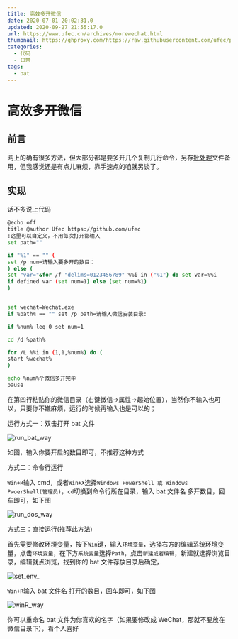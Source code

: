 ```yaml
---
title: 高效多开微信
date: 2020-07-01 20:02:31.0
updated: 2020-09-27 21:55:17.0
url: https://www.ufec.cn/archives/morewechat.html
thumbnail: https://ghproxy.com/https://raw.githubusercontent.com/ufec/picGoImg/main/blog/932ea537fa1a3342b34e37c15a4e1382.webp
categories:
  - 代码
  - 日常
tags:
  - bat
---
```


# 高效多开微信

## 前言

网上的确有很多方法，但大部分都是要多开几个复制几行命令，另存[批处理](https://baike.baidu.com/item/%E6%89%B9%E5%A4%84%E7%90%86/1448600)文件备用，但我感觉还是有点儿麻烦，靠手速点的咱就另谈了。

## 实现

话不多说上代码

```bash
@echo off
title @author Ufec https://github.com/ufec
:这里可以自定义，不用每次打开都输入
set path=""

if "%1" == "" (
set /p num=请输入要多开的数目：
) else (
set "var="&for /f "delims=0123456789" %%i in ("%1") do set var=%%i
if defined var (set num=1) else (set num=%1)
)


set wechat=Wechat.exe
if %path% == "" set /p path=请输入微信安装目录:

if %num% leq 0 set num=1

cd /d %path%

for /L %%i in (1,1,%num%) do (
start %wechat%
)

echo %num%个微信多开完毕
pause
```

在第四行粘贴你的微信目录（右键微信->属性->起始位置），当然你不输入也可以，只要你不嫌麻烦，运行的时候再输入也是可以的；

运行方式一：双击打开 bat 文件

![run_bat_way](https://ghproxy.com/https://raw.githubusercontent.com/ufec/picGoImg/main/blog/1a21469195a0004097b2c1751341882f.webp)

如图，输入你要开启的数目即可，不推荐这种方式

方式二：命令行运行

`Win+R`输入 cmd，或者`Win+X`选择`Windows PowerShell 或 Windows PwoerShell(管理员)`，`cd`切换到命令行所在目录，输入 bat 文件名 多开数目，回车即可，如下图

![run_dos_way](https://ghproxy.com/https://raw.githubusercontent.com/ufec/picGoImg/main/blog/f24f544bf8f4abc470f837caeb446d6a.webp)

方式三：直接运行(推荐此方法)

首先需要修改环境变量，按下`Win`键，输入`环境变量`，选择右方的编辑系统环境变量，点击`环境变量`，在下方`系统变量`选择`Path`，点击`新建或者编辑`，新建就选择浏览目录，编辑就点浏览，找到你的 bat 文件存放目录后确定，

![set_env_](https://ghproxy.com/https://raw.githubusercontent.com/ufec/picGoImg/main/blog/05c7b9945e41be32e39ac269bdc2dc0e.webp)

`Win+R`输入 bat 文件名 打开的数目，回车即可，如下图

![winR_way](https://ghproxy.com/https://raw.githubusercontent.com/ufec/picGoImg/main/blog/4817280da18c7968e05680b27ce330c0.webp)

你可以重命名 bat 文件为你喜欢的名字（如果要修改成 WeChat，那就不要放在微信目录下），看个人喜好
